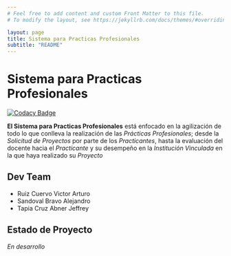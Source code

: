 ```yaml
---
# Feel free to add content and custom Front Matter to this file.
# To modify the layout, see https://jekyllrb.com/docs/themes/#overriding-theme-defaults

layout: page
title: Sistema para Practicas Profesionales
subtitle: "README"
---
```


# Sistema para Practicas Profesionales

[![Codacy Badge](https://api.codacy.com/project/badge/Grade/78086764c41a4c2ab0f0330aa398cb50)][codacyBadge]

**El Sistema para Practicas Profesionales** está enfocado en la agilización
de todo lo que conlleva la realización de las *Prácticas Profesionales*;
desde la *Solicitud de Proyectos* por parte de los *Practicantes*, hasta la
evaluación del docente hacia el *Practicante* y su desempeño en la *Institución*
*Vinculada* en la que haya realizado su *Proyecto*

## Dev Team
* Ruiz Cuervo Victor Arturo
* Sandoval Bravo Alejandro
* Tapia Cruz Abner Jeffrey

## Estado de Proyecto
_En desarrollo_


[codacyBadge]: https://app.codacy.com/manual/Phalord/PracticasProfesionales?utm_source=github.com&utm_medium=referral&utm_content=Phalord/PracticasProfesionales&utm_campaign=Badge_Grade_Dashboard "Prácticas Profesionales Dashboard"
